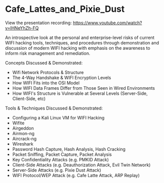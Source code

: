 # Cafe_Lattes_and_Pixie_Dust

View the presentation recording: https://www.youtube.com/watch?v=lHNeYhZh-FQ

An introspective look at the personal and enterprise-level risks of current WIFI hacking tools, techniques, and procedures through demonstration and discussion of modern WIFI hacking with emphasis on the awareness to inform risk management and remediation.

Concepts Discussed & Demonstrated:
- Wifi Network Protocols & Structure
- The 4-Way Handshake & WIFI Encryption Levels
- How WIFI Fits into the OSI Model
- How WIFI Data Frames Differ from Those Seen in Wired Environments
- How WIFI's Structure is Vulnerable at Several Levels (Server-Side, Client-Side, etc)

Tools & Techniques Discussed & Demonstrated:
- Configuring a Kali Linux VM for WIFI Hacking
- Wifite
- Airgeddon
- Airmon-ng
- Aircrack-ng
- Wireshark
- Password Hash Capture, Hash Analysis, Hash Cracking
- Packet Sniffing, Packet Capture, Packet Analysis
- Key Confidentiality Attacks (e.g. PMKID Attack)
- Client-Side Attacks (e.g. Deauthorization Attack, Evil Twin Network)
- Server-Side Attacks (e.g. Pixie Dust Attack)
- WIFI Protocol/WEP Attack (e.g. Cafe Latte Attack, ARP Replay)
